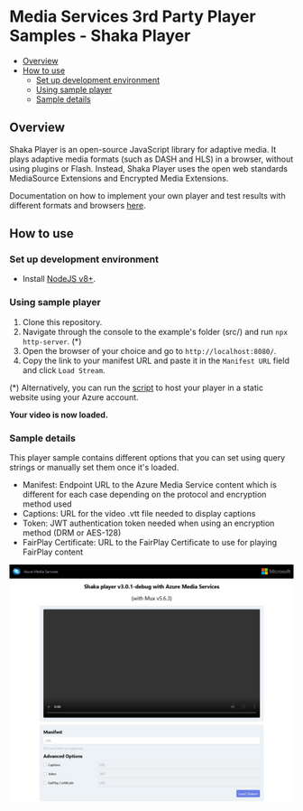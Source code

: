 # Media Services 3rd Party Player Samples - Shaka Player

- [Overview](#overview)
- [How to use](#how-to-use)
  - [Set up development environment](#setup-development-environment)
  - [Using sample player](#using-sample-player)
  - [Sample details](#sample-details)

## Overview

Shaka Player is an open-source JavaScript library for adaptive media. It plays adaptive media formats (such as DASH and HLS) in a browser, without using plugins or Flash. Instead, Shaka Player uses the open web standards MediaSource Extensions and Encrypted Media Extensions.

Documentation on how to implement your own player and test results with different formats and browsers [here](../../docs/shaka).

## How to use

### Set up development environment

- Install [NodeJS v8+](https://nodejs.org/en/download/ "NodeJS v8+").

### Using sample player

1. Clone this repository.
2. Navigate through the console to the example's folder (src/) and run `npx http-server`. (*)
3. Open the browser of your choice and go to `http://localhost:8080/`.
4. Copy the link to your manifest URL and paste it in the `Manifest URL` field and click `Load Stream`.

(*) Alternatively, you can run the [script](../../setup#upload-samplesps1) to host your player in a static website using your Azure account.

**Your video is now loaded.**

### Sample details

This player sample contains different options that you can set using query strings or manually set them once it's loaded.

- Manifest: Endpoint URL to the Azure Media Service content which is different for each case depending on the protocol and encryption method used
- Captions: URL for the video .vtt file needed to display captions
- Token: JWT authentication token needed when using an encryption method (DRM or AES-128)
- FairPlay Certificate: URL to the FairPlay Certificate to use for playing FairPlay content

![Shaka Player Sample](../../docs/images/shaka.jpg)

